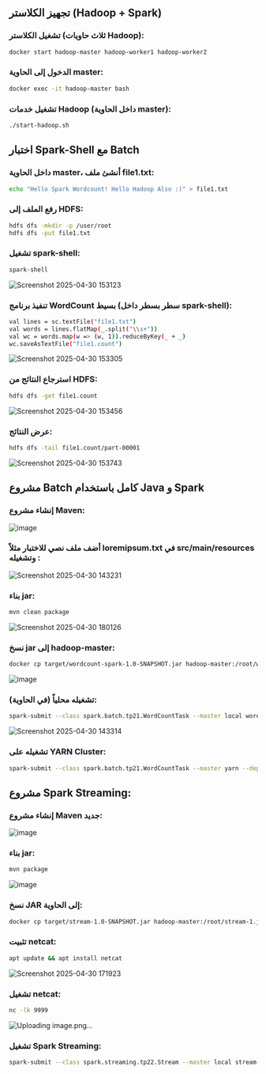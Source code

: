 ## تجهيز الكلاستر (Hadoop + Spark)

### تشغيل الكلاستر (ثلاث حاويات Hadoop):

```sh
docker start hadoop-master hadoop-worker1 hadoop-worker2
```

### الدخول إلى الحاوية master:

```sh
docker exec -it hadoop-master bash
```

### تشغيل خدمات Hadoop (داخل الحاوية master):

```sh
./start-hadoop.sh
```
## اختبار Spark-Shell مع Batch
### داخل الحاوية master، أنشئ ملف file1.txt:
```sh
echo "Hello Spark Wordcount! Hello Hadoop Also :)" > file1.txt
```
### رفع الملف إلى HDFS:
```sh
hdfs dfs -mkdir -p /user/root
hdfs dfs -put file1.txt
```
### تشغيل spark-shell:
```sh
spark-shell
```
![Screenshot 2025-04-30 153123](https://github.com/user-attachments/assets/b1ac459f-82dd-4be6-9700-e1a4d885034f)

### تنفيذ برنامج WordCount بسيط (سطر بسطر داخل spark-shell):
```sh
val lines = sc.textFile("file1.txt")
val words = lines.flatMap(_.split("\\s+"))
val wc = words.map(w => (w, 1)).reduceByKey(_ + _)
wc.saveAsTextFile("file1.count")
```
![Screenshot 2025-04-30 153305](https://github.com/user-attachments/assets/fa8323a9-1ff7-4ace-aa2b-ad2b82d7a86d)

### استرجاع النتائج من HDFS:
```sh
hdfs dfs -get file1.count
```
![Screenshot 2025-04-30 153456](https://github.com/user-attachments/assets/ea0a64c8-6094-4302-8803-99f129f0ff63)

### عرض النتائج:
```sh
hdfs dfs -tail file1.count/part-00001
``` 
![Screenshot 2025-04-30 153743](https://github.com/user-attachments/assets/7dffe07e-a448-4d5c-aadd-fad8ce9f1365)

## مشروع Batch كامل باستخدام Java و Spark
### إنشاء مشروع Maven:
![image](https://github.com/user-attachments/assets/84e23237-232a-471d-aae5-f0ed276d65bd)
### أضف ملف نصي للاختبار مثلاً loremipsum.txt في src/main/resources وتشغيله :
![Screenshot 2025-04-30 143231](https://github.com/user-attachments/assets/bc9e2fec-a0f0-450f-8a79-28954e244011)

### بناء jar:

```sh
mvn clean package
```
![Screenshot 2025-04-30 180126](https://github.com/user-attachments/assets/8d2418f1-a411-4c29-87bd-08db08580e95)

###  نسخ jar إلى hadoop-master:
```sh
docker cp target/wordcount-spark-1.0-SNAPSHOT.jar hadoop-master:/root/wordcount-spark.jar
```
![image](https://github.com/user-attachments/assets/e24d39b5-841c-4d1c-ba99-755202c90dd5)

###  تشغيله محلياً (في الحاوية):
```sh
spark-submit --class spark.batch.tp21.WordCountTask --master local wordcount-spark.jar input/purchases.txt out-spark
```
![Screenshot 2025-04-30 143314](https://github.com/user-attachments/assets/94328a36-27a6-4b51-9749-3b064111097d)
###  تشغيله على YARN Cluster:
```sh
spark-submit --class spark.batch.tp21.WordCountTask --master yarn --deploy-mode cluster wordcount-spark.jar input/purchases.txt out-spark2
```
## مشروع Spark Streaming:
### إنشاء مشروع Maven جديد:
![image](https://github.com/user-attachments/assets/beb5e66c-2fa8-466b-91ac-46b8defcac7a)
### بناء jar:

```sh
mvn package
```
![image](https://github.com/user-attachments/assets/f0a24d52-527b-4935-854f-f1126d509649)

### نسخ JAR إلى الحاوية:
```sh
docker cp target/stream-1.0-SNAPSHOT.jar hadoop-master:/root/stream-1.jar
```
### تثبيت netcat:
```sh
apt update && apt install netcat
```

![Screenshot 2025-04-30 171923](https://github.com/user-attachments/assets/cc3baada-d1d5-453c-b61b-2f687164cb60)

### تشغيل netcat:
```sh
nc -lk 9999
```

![Uploading image.png…]()

### تشغيل Spark Streaming:
```sh
spark-submit --class spark.streaming.tp22.Stream --master local stream-1.jar > out
```






















